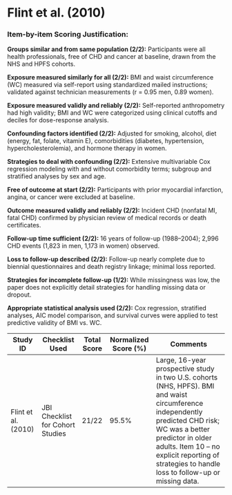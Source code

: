 # Flint et al. (2010)

### Item-by-item Scoring Justification:

**Groups similar and from same population (2/2):** Participants were all health professionals, free of CHD and cancer at baseline, drawn from the NHS and HPFS cohorts.

**Exposure measured similarly for all (2/2):** BMI and waist circumference (WC) measured via self-report using standardized mailed instructions; validated against technician measurements (r = 0.95 men, 0.89 women).

**Exposure measured validly and reliably (2/2):** Self-reported anthropometry had high validity; BMI and WC were categorized using clinical cutoffs and deciles for dose-response analysis.

**Confounding factors identified (2/2):** Adjusted for smoking, alcohol, diet (energy, fat, folate, vitamin E), comorbidities (diabetes, hypertension, hypercholesterolemia), and hormone therapy in women.

**Strategies to deal with confounding (2/2):** Extensive multivariable Cox regression modeling with and without comorbidity terms; subgroup and stratified analyses by sex and age.

**Free of outcome at start (2/2):** Participants with prior myocardial infarction, angina, or cancer were excluded at baseline.

**Outcome measured validly and reliably (2/2):** Incident CHD (nonfatal MI, fatal CHD) confirmed by physician review of medical records or death certificates.

**Follow-up time sufficient (2/2):** 16 years of follow-up (1988–2004); 2,996 CHD events (1,823 in men, 1,173 in women) observed.

**Loss to follow-up described (2/2):** Follow-up nearly complete due to biennial questionnaires and death registry linkage; minimal loss reported.

**Strategies for incomplete follow-up (1/2):** While missingness was low, the paper does not explicitly detail strategies for handling missing data or dropout.

**Appropriate statistical analysis used (2/2):** Cox regression, stratified analyses, AIC model comparison, and survival curves were applied to test predictive validity of BMI vs. WC.

| Study ID | Checklist Used | Total Score | Normalized Score (%) | Comments |
| --- | --- | --- | --- | --- |
| Flint et al. (2010) | JBI Checklist for Cohort Studies | 21/22 | 95.5% | Large, 16-year prospective study in two U.S. cohorts (NHS, HPFS). BMI and waist circumference independently predicted CHD risk; WC was a better predictor in older adults. Item 10 – no explicit reporting of strategies to handle loss to follow-up or missing data. |
